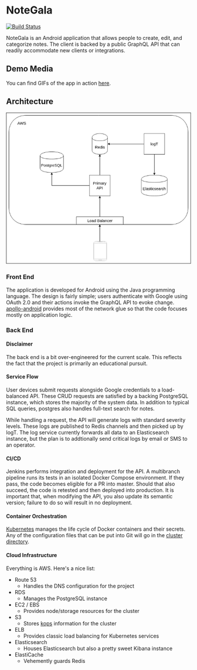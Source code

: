 # NoteGala
[![Build Status](http://jenkins.marcusposey.com:8081/buildStatus/icon?job=mlposey/notegala/master)](http://jenkins.marcusposey.com:8081/job/mlposey/job/notegala/job/master/)

NoteGala is an Android application that allows people to create, edit, and
categorize notes. The client is backed by a public GraphQL API that can
readily accommodate new clients or integrations.

## Demo Media
You can find GIFs of the app in action [here](res/demo).

## Architecture
![System Overview](res/system.png)
### Front End
The application is developed for Android using the Java programming language.
The design is fairly simple; users authenticate with Google using OAuth 2.0 and
their actions invoke the GraphQL API to evoke change. [apollo-android](https://github.com/apollographql/apollo-android)
provides most of the network glue so that the code focuses mostly on application logic.

### Back End
#### Disclaimer
The back end is a bit over-engineered for the current scale. This reflects the fact that
the project is primarily an educational pursuit.

#### Service Flow
User devices submit requests alongside Google credentials to a load-balanced API. These CRUD
requests are satisfied by a backing PostgreSQL instance, which stores the majority of
the system data. In addition to typical SQL queries, postgres also handles full-text search
for notes.

While handling a request, the API will generate logs with standard severity levels. These
logs are published to Redis channels and then picked up by logT. The log service currently
forwards all data to an Elasticsearch instance, but the plan is to addtionally send critical
logs by email or SMS to an operator.

#### CI/CD
Jenkins performs integration and deployment for the API. A multibranch pipeline
runs its tests in an isolated Docker Compose environment. If they pass, the code becomes
eligible for a PR into master. Should that also succeed, the code is retested and then
deployed into production. It is important that, when modifying the API, you also update
its semantic version; failure to do so will result in no deployment.

#### Container Orchestration
[Kubernetes](https://github.com/kubernetes/kubernetes) manages the life cycle of Docker
containers and their secrets. Any of the configuration files that can be put into Git
will go in the [cluster directory](cluster/).

#### Cloud Infrastructure
Everything is AWS. Here's a nice list:
- Route 53
    - Handles the DNS configuration for the project
- RDS
    - Manages the PostgreSQL instance
- EC2 / EBS
    - Provides node/storage resources for the cluster
- S3
    - Stores [kops](https://github.com/kubernetes/kops) information for the cluster
- ELB
    - Provides classic load balancing for Kubernetes services
- Elasticsearch
    - Houses Elasticsearch but also a pretty sweet Kibana instance
- ElastiCache
    - Vehemently guards Redis
